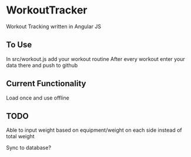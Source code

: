 # WorkoutTracker
Workout Tracking written in Angular JS

## To Use
In src/workout.js add your workout routine
After every workout enter your data there and push to github

## Current Functionality
Load once and use offline

## TODO
Able to input weight based on equipment/weight on each side instead of total weight

Sync to database?
